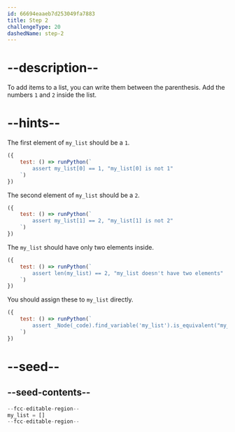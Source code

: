 ```yaml
---
id: 66694eaaeb7d253049fa7883
title: Step 2
challengeType: 20
dashedName: step-2
---
```


# --description--

To add items to a list, you can write them between the parenthesis. Add the numbers `1` and `2` inside the list.

# --hints--

The first element of `my_list` should be a `1`.

```js
({
    test: () => runPython(`
        assert my_list[0] == 1, "my_list[0] is not 1"
    `)
})
```

The second element of `my_list` should be a `2`.

```js
({
    test: () => runPython(`
        assert my_list[1] == 2, "my_list[1] is not 2"
    `)
})
```

The `my_list` should have only two elements inside.

```js
({
    test: () => runPython(`
        assert len(my_list) == 2, "my_list doesn't have two elements"
    `)
})
```

You should assign these to `my_list` directly.

```js
({
    test: () => runPython(`
        assert _Node(_code).find_variable('my_list').is_equivalent("my_list = [1, 2]")
    `)
})
```

# --seed--

## --seed-contents--

```py
--fcc-editable-region--
my_list = []
--fcc-editable-region--
```
